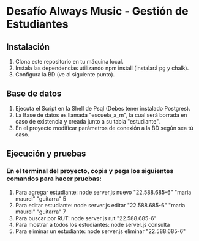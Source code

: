 # Desafío Always Music - Gestión de Estudiantes

## Instalación

1. Clona este repositorio en tu máquina local.
2. Instala las dependencias utilizando npm install (instalará pg y chalk).
3. Configura la BD (ve al siguiente punto).

## Base de datos

1. Ejecuta el Script en la Shell de Psql (Debes tener instalado Postgres).
2. La Base de datos es llamada "escuela_a_m", la cual será borrada en caso de existencia y creada junto a su tabla "estudiante".
3. En el proyecto modificar parámetros de conexión a la BD según sea tú caso.

## Ejecución y pruebas

### En el terminal del proyecto, copia y pega los siguientes comandos para hacer pruebas:

1. Para agregar estudiante: node server.js nuevo "22.588.685-6" "maria maurel" "guitarra" 5 
2. Para editar estudiante: node server.js editar "22.588.685-6" "maria maurel" "guitarra" 7
3. Para buscar por RUT: node server.js rut "22.588.685-6"
4. Para mostrar a todos los estudiantes: node server.js consulta 
5. Para eliminar un estudiante: node server.js eliminar "22.588.685-6"


